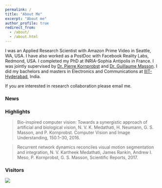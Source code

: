 ```yaml
---
permalink: /
title: "About Me"
excerpt: "About me"
author_profile: true
redirect_from: 
  - /about/
  - /about.html
---
```


I was an Applied Research Scientist with Amazon Prime Video in Seattle, WA, USA. I have also worked as a PostDoc with Facebook Reality Labs, Redmond, USA. I completed my PhD at INRIA-Sophia Antipolis in France. I was jointly supervised by [Dr. Pierre Kornprobst](https://team.inria.fr/biovision/pierre-kornprobst/) and [Dr. Guillaume Masson](http://www.int.univ-amu.fr/MASSON-Guillaume). I did my bachelors and masters in Electronics and Communications at [IIIT-Hyderabad](https://www.iiit.ac.in/), India.

If you are interested in research collaboration please email me.

### News 


### Highlights

> Bio-inspired computer vision: Towards a synergistic approach of artificial and biological vision, N. V. K. Medathati, H. Neumann, G. S. Masson, and P. Kornprobst. Computer Vision and Image Understanding, 150:1–30, 2016. 

> Recurrent network dynamics reconciles visual motion segmentation and integration, N. V. Kartheek Medathati, James Rankin, Andrew I. Meso, P. Kornprobst, G. S. Masson, Scientific Reports, 2017.

### Visitors

<a href="https://clustrmaps.com/site/1by10" title="Visit tracker"><img src="//clustrmaps.com/map_v2.png?cl=ffffff&w=a&t=n&d=vHgWqROfP4T204hgxHnmUI6sge0oY4lBR5JPpAIMcVg&co=2d78ad&ct=ffffff" /></a>




